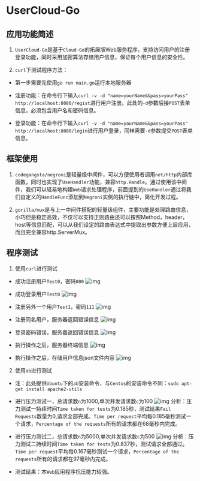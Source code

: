 # UserCloud-Go

## 应用功能简述
1. `UserCloud-Go`是基于`Cloud-Go`的拓展版Web服务程序，支持访问用户的注册登录功能，同时采用加密算法存储用户信息，保证每个用户信息的安全性。

2. `curl`下测试程序方法：
* 第一步需要先使用`go run main.go`运行本地服务器

* 注册功能：在命令行下输入`curl -v -d "name=yourName&&pass=yourPass" http://localhost:8080/regist`进行用户注册。此处的`-d`参数后接`POST`表单信息，必须包含用户名和密码信息。

* 登录功能：在命令行下输入`curl -v -d "name=yourName&&pass=yourPass" http://localhost:8080/login`进行用户登录，同样需要`-d`参数提交`POST`表单信息。


## 框架使用
1. `codegangsta/negroni`是轻量级中间件，可以方便使用者调用`net/http`内部库函数，同时也实现了`UseHandler`功能，兼容`http.Handle`。通过使用该中间件，我们可以轻易地构建`Web`请求处理程序，前面提到的`UseHandler`通过将我们自定义的`HandleFunc`添加到`Negroni`实例的执行链中，简化开发过程。

2. `gorilla/mux`是与上一中间件搭配的轻量级组件，主要功能是处理路由信息，小巧但是稳定高效，不仅可以支持正则路由还可以按照Method，header，host等信息匹配，可以从我们设定的路由表达式中提取出参数方便上层应用，而且完全兼容http.ServerMux。


## 程序测试
1. 使用`curl`进行测试
* 成功注册用户`Test0`，密码`000`
	![img](./image/0.png)

* 成功登录用户`Test0`
	![img](./image/1.png)

* 注册另外一个用户`Test1`，密码`111`
	![img](./image/2.png)

* 注册同名用户，服务器返回错误信息
	![img](./image/4.png)

* 登录密码错误，服务器返回错误信息
	![img](./image/5.png)

* 执行操作之后，服务器终端信息
	![img](./image/6.png)

* 执行操作之后，存储用户信息json文件内容
	![img](./image/7.png)

2. 使用`ab`进行测试
* 注：此处提供`Ubuntu`下的`ab`安装命令，与`Centos`的安装命令不同：`sudo apt-get install apache2-utils`

* 进行压力测试一，总请求数`n`为1000,单次并发请求数`c`为100
	![img](./image/8.png)
  分析：压力测试一持续时间`Time taken for tests`为0.185秒，测试结果`Fail Requests`数量为0,请求全部完成。`Time per request`平均每0.185毫秒测试一个请求，`Percentage of the requests`所有的请求都在68毫秒内完成。

* 进行压力测试二，总请求数`n`为5000,单次并发请求数`c`为500
	![img](./image/9.png)
  分析：压力测试二持续时间`Time taken for tests`为0.837秒，测试请求全部通过。`Time per request`平均每0.167毫秒测试一个请求，`Percentage of the requests`所有的请求都在97毫秒内完成。

* 测试结果：本`Web`应用程序抗压能力较强。

